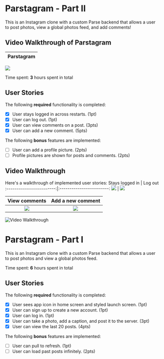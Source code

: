 # Parstagram - Part II

This is an Instagram clone with a custom Parse backend that allows a user to post photos, view a global photos feed, and add comments!

## Video Walkthrough of Parstagram

Parstagram          | 
:-------------------------:|
![](http://g.recordit.co/YlnZkGGkE7.gif) 

Time spent: **3** hours spent in total

## User Stories

The following **required** functionality is completed:

- [x] User stays logged in across restarts. (1pt)
- [x] User can log out. (1pt)
- [x] User can view comments on a post. (3pts)
- [x] User can add a new comment. (5pts)

The following **bonus** features are implemented:

- [ ] User can add a profile picture. (2pts)
- [ ] Profile pictures are shown for posts and comments. (2pts)

## Video Walkthrough

Here's a walkthrough of implemented user stories:
Stays logged in             |  Log out
:-------------------------:|:-------------------------:
![](http://g.recordit.co/kVbR08MvoL.gif)  |  ![](http://g.recordit.co/9R73FojAqF.gif)

View comments           |  Add a new comment
:-------------------------:|:-------------------------:
![](http://g.recordit.co/5HH8biTS36.gif)  |  ![](http://g.recordit.co/s9FW9PtbcA.gif)

<img src='http://i.imgur.com/link/to/your/gif/file.gif' title='Video Walkthrough' width='' alt='Video Walkthrough' />

# Parstagram - Part I

This is an Instagram clone with a custom Parse backend that allows a user to post photos and view a global photos feed.

Time spent: **6** hours spent in total

## User Stories

The following **required** functionality is completed:

- [x] User sees app icon in home screen and styled launch screen. (1pt)
- [x] User can sign up to create a new account. (1pt)
- [x] User can log in. (1pt)
- [x] User can take a photo, add a caption, and post it to the server. (3pt)
- [x] User can view the last 20 posts. (4pts)

The following **bonus** features are implemented:

- [ ] User can pull to refresh. (1pt)
- [ ] User can load past posts infinitely. (2pts)
